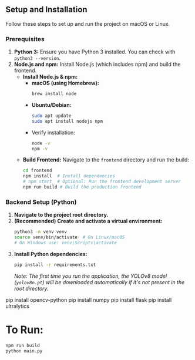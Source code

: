 ## Setup and Installation

Follow these steps to set up and run the project on macOS or Linux.

### Prerequisites

1.  **Python 3:** Ensure you have Python 3 installed. You can check with `python3 --version`.
2.  **Node.js and npm:** Install Node.js (which includes npm) and build the frontend.
    *   **Install Node.js & npm:**
        *   **macOS (using Homebrew):**
            ```bash
            brew install node
            ```
        *   **Ubuntu/Debian:**
            ```bash
            sudo apt update
            sudo apt install nodejs npm
            ```
        *   Verify installation:
            ```bash
            node -v
            npm -v
            ```
    *   **Build Frontend:** Navigate to the `frontend` directory and run the build:
        ```bash
        cd frontend
        npm install  # Install dependencies
        # npm start  # Optional: Run the frontend development server
        npm run build # Build the production frontend
        ```

### Backend Setup (Python)

1.  **Navigate to the project root directory.**
2.  **(Recommended) Create and activate a virtual environment:**
    ```bash
    python3 -m venv venv
    source venv/bin/activate  # On Linux/macOS
    # On Windows use: venv\Scripts\activate
    ```
3.  **Install Python dependencies:**
    ```bash
    pip install -r requirements.txt
    ```
    *Note: The first time you run the application, the YOLOv8 model (`yolov8n.pt`) will be downloaded automatically if it's not present in the root directory.*

pip install opencv-python
pip install numpy
pip install flask
pip install ultralytics

# To Run:
```bash
npm run build
python main.py
```
